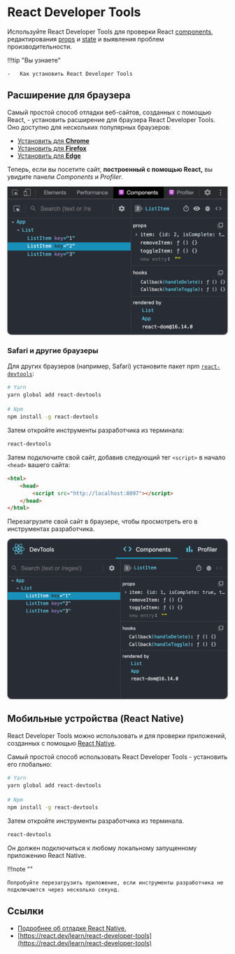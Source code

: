 # React Developer Tools

Используйте React Developer Tools для проверки React [components](your-first-component.md), редактирования [props](passing-props-to-a-component.md) и [state](state-a-components-memory.md) и выявления проблем производительности.

!!!tip "Вы узнаете"

    -   Как установить React Developer Tools

## Расширение для браузера

Самый простой способ отладки веб-сайтов, созданных с помощью React, - установить расширение для браузера React Developer Tools. Оно доступно для нескольких популярных браузеров:

-   [Установить для **Chrome**](https://chrome.google.com/webstore/detail/react-developer-tools/fmkadmapgofadopljbjfkapdkoienihi?hl=en)
-   [Установить для **Firefox**](https://addons.mozilla.org/ru/firefox/addon/react-devtools/)
-   [Установить для **Edge**](https://microsoftedge.microsoft.com/addons/detail/react-developer-tools/gpphkfbcpidddadnkolkpfckpihlkkil)

Теперь, если вы посетите сайт, **построенный с помощью React,** вы увидите панели _Components_ и _Profiler_.

![Расширение React Developer Tools](react-devtools-extension.png)

### Safari и другие браузеры

Для других браузеров (например, Safari) установите пакет npm [`react-devtools`](https://www.npmjs.com/package/react-devtools):

```bash
# Yarn
yarn global add react-devtools

# Npm
npm install -g react-devtools
```

Затем откройте инструменты разработчика из терминала:

```bash
react-devtools
```

Затем подключите свой сайт, добавив следующий тег `<script>` в начало `<head>` вашего сайта:

```html
<html>
    <head>
        <script src="http://localhost:8097"></script>
    </head>
</html>
```

Перезагрузите свой сайт в браузере, чтобы просмотреть его в инструментах разработчика.

![React Developer Tools standalone](react-devtools-standalone.png)

## Мобильные устройства (React Native)

React Developer Tools можно использовать и для проверки приложений, созданных с помощью [React Native](https://reactnative.dev/).

Самый простой способ использовать React Developer Tools - установить его глобально:

```bash
# Yarn
yarn global add react-devtools

# Npm
npm install -g react-devtools
```

Затем откройте инструменты разработчика из терминала.

```bash
react-devtools
```

Он должен подключиться к любому локальному запущенному приложению React Native.

!!!note ""

    Попробуйте перезагрузить приложение, если инструменты разработчика не подключаются через несколько секунд.

## Ссылки

-   [Подробнее об отладке React Native.](https://reactnative.dev/docs/debugging)
-   [https://react.dev/learn/react-developer-tools](https://react.dev/learn/react-developer-tools)
